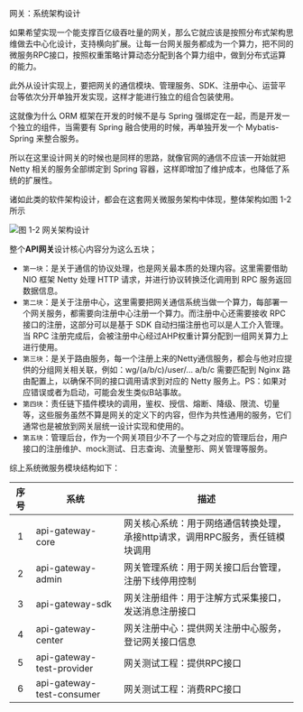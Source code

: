 网关：系统架构设计

如果希望实现一个能支撑百亿级吞吐量的网关，那么它就应该是按照分布式架构思维做去中心化设计，支持横向扩展。让每一台网关服务都成为一个算力，把不同的微服务RPC接口，按照权重策略计算动态分配到各个算力组中，做到分布式运算的能力。

此外从设计实现上，要把网关的通信模块、管理服务、SDK、注册中心、运营平台等依次分开单独开发实现，这样才能进行独立的组合包装使用。

这就像为什么 ORM 框架在开发的时候不是与 Spring 强绑定在一起，而是开发一个独立的组件，当需要有 Spring 融合使用的时候，再单独开发一个 Mybatis-Spring 来整合服务。

所以在这里设计网关的时候也是同样的思路，就像官网的通信不应该一开始就把 Netty 相关的服务全部绑定到 Spring 容器，这样即增加了维护成本，也降低了系统的扩展性。

诸如此类的软件架构设计，都会在这套网关微服务架构中体现，整体架构如图 1-2 所示

![图 1-2 网关架构设计](https://bugstack.cn/images/article/assembly/api-gateway/api-gateway-220809-02.png)

整个**API网关**设计核心内容分为这么五块；
- `第一块`：是关于通信的协议处理，也是网关最本质的处理内容。这里需要借助 NIO 框架 Netty 处理 HTTP 请求，并进行协议转换泛化调用到 RPC 服务返回数据信息。
- `第二块`：是关于注册中心，这里需要把网关通信系统当做一个算力，每部署一个网关服务，都需要向注册中心注册一个算力。而注册中心还需要接收 RPC 接口的注册，这部分可以是基于 SDK 自动扫描注册也可以是人工介入管理。当 RPC 注册完成后，会被注册中心经过AHP权重计算分配到一组网关算力上进行使用。
- `第三块`：是关于路由服务，每一个注册上来的Netty通信服务，都会与他对应提供的分组网关相关联，例如：wg/(a/b/c)/user/... a/b/c 需要匹配到 Nginx 路由配置上，以确保不同的接口调用请求到对应的 Netty 服务上。PS：如果对应错误或者为启动，可能会发生类似B站事故。
- `第四块`：责任链下插件模块的调用，鉴权、授信、熔断、降级、限流、切量等，这些服务虽然不算是网关的定义下的内容，但作为共性通用的服务，它们通常也是被放到网关层统一设计实现和使用的。
- `第五块`：管理后台，作为一个网关项目少不了一个与之对应的管理后台，用户接口的注册维护、mock测试、日志查询、流量整形、网关管理等服务。

综上系统微服务模块结构如下：

| 序号 | 系统               | 描述                                                         |
| :----: | ------------------ | ------------------------------------------------------------ |
| 1    | api-gateway-core   | 网关核心系统：用于网络通信转换处理，承接http请求，调用RPC服务，责任链模块调用 |
| 2    | api-gateway-admin  | 网关管理系统：用于网关接口后台管理，注册下线停用控制         |
| 3    | api-gateway-sdk    | 网关注册组件：用于注解方式采集接口，发送消息注册接口         |
| 4    | api-gateway-center | 网关注册中心：提供网关注册中心服务，登记网关接口信息         |
| 5    | api-gateway-test-provider | 网关测试工程：提供RPC接口        |
| 6    | api-gateway-test-consumer | 网关测试工程：消费RPC接口         |